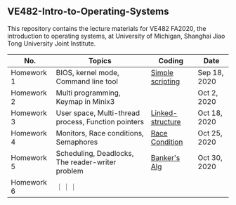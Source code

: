 ## VE482-Intro-to-Operating-Systems
This repository contains the lecture materials for VE482 FA2020, the introduction to operating systems, at University of Michigan, Shanghai Jiao Tong University Joint Institute.

|No.| Topics                           | Coding | Date |
|----------|----------------------------------|------------|---------|
| Homework 1 |BIOS, kernel mode, Command line tool |[Simple scripting](https://github.com/graveszhang/VE482-Intro-to-Operating-Systems/blob/master/homework/h1/h1.sh)  |Sep 18, 2020|
| Homework 2 |Multi programming, Keymap in Minix3|  |Oct 2, 2020|
| Homework 3 |User space, Multi-thread process, Function pointers |[Linked-structure](https://github.com/graveszhang/VE482-Intro-to-Operating-Systems/tree/master/homework/h3)|Oct 18, 2020|
| Homework 4 |Monitors, Race conditions, Semaphores | [Race Condition](https://github.com/graveszhang/VE482-Intro-to-Operating-Systems/tree/master/homework/h4)| Oct 25, 2020|
| Homework 5 |Scheduling, Deadlocks, The reader-writer problem | [Banker's Alg](https://github.com/graveszhang/VE482-Intro-to-Operating-Systems/tree/master/homework/h5/banker_alg) | Oct 30, 2020 |
| Homework 6 |｜｜｜
